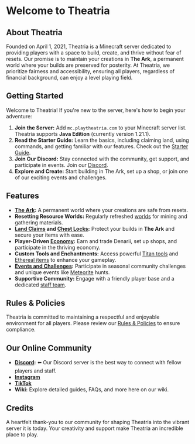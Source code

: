 # Welcome to Theatria

## About Theatria

Founded on April 1, 2021, Theatria is a Minecraft server dedicated to providing players with a space to build, create, and thrive without fear of resets. Our promise is to maintain your creations in **The Ark**, a permanent world where your builds are preserved for posterity. At Theatria, we prioritize fairness and accessibility, ensuring all players, regardless of financial background, can enjoy a level playing field.

## Getting Started

Welcome to Theatria! If you're new to the server, here's how to begin your adventure:

1. **Join the Server:** Add `mc.playtheatria.com` to your Minecraft server list. Theatria supports **Java Edition** (currently version 1.21.1).
2. **Read the Starter Guide:** Learn the basics, including claiming land, using commands, and getting familiar with our features. Check out the [Starter Guide](./support/getting-started.md).
3. **Join Our Discord:** Stay connected with the community, get support, and participate in events. Join our [Discord](https://discord.gg/jYS5rR2HxP).
4. **Explore and Create:** Start building in The Ark, set up a shop, or join one of our exciting events and challenges.

## Features

- **[The Ark](./gameplay-features/worlds-dimensions.md#the-ark):** A permanent world where your creations are safe from resets.
- **Resetting Resource Worlds:** Regularly refreshed [worlds](./gameplay-features/worlds-dimensions.md#mining-world) for mining and gathering materials.
- **[Land Claims](./gameplay-features/land-claiming.md) and [Chest Locks](./gameplay-features/chest-locks.md):** Protect your builds in **The Ark** and secure your items with ease.
- **Player-Driven [Economy](./gameplay-features/economy/README.md):** Earn and trade Denarii, set up shops, and participate in the thriving economy.
- **Custom Tools and Enchantments:** Access powerful [Titan tools](./gameplay-features/titan-tools/README.md) and [Ethereal items](./gameplay-features/ethereal-items/README.md) to enhance your gameplay.
- **[Events and Challenges](./events-challenges/README.md):** Participate in seasonal community challenges and unique events like [Meteorite](./events-challenges/meteorites.md) hunts.
- **Supportive Community:** Engage with a friendly player base and a dedicated [staff team](./support/staff/README.md).

## Rules & Policies

Theatria is committed to maintaining a respectful and enjoyable environment for all players. Please review our [Rules & Policies](./rules-policies/README.md) to ensure compliance.

## Our Online Community 

- **[Discord](https://discord.gg/jYS5rR2HxP):** ⬅️ Our Discord server is the best way to connect with fellow players and staff.
- **[Instagram](https://www.instagram.com/theatriaofficial/)**
- **[TikTok](https://www.tiktok.com/@theatria)**
- **Wiki:** Explore detailed guides, FAQs, and more here on our wiki.

## Credits

A heartfelt thank-you to our community for shaping Theatria into the vibrant server it is today. Your creativity and support make Theatria an incredible place to play.

